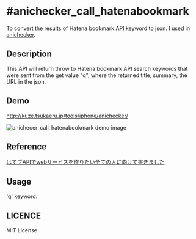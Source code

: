 #anichecker_call_hatenabookmark
====

To convert the results of Hatena bookmark API keyword to json.
I used in [anichecker](http://kuze.tsukaeru.jp/tools/anichecker/ "anichecker").

## Description

This API will return throw to Hatena bookmark API search keywords that were sent from the get value "q", where the returned title, summary, the URL in the json.

## Demo

<http://kuze.tsukaeru.jp/tools/iphone/anichecker/>

![anichecer_call_hatenabookmark demo image](http://kuze.tsukaeru.jp/tsunezune/imgbox/201604/20160402anichecker__review_preparation/20160402anichecker_review_preparation_sample.png)

## Reference

[はてブAPIでwebサービスを作りたい全ての人に向けて書きました](https://syncer.jp/hatebu-api-matome "はてブAPIでwebサービスを作りたい全ての人に向けて書きました")

## Usage

'q' keyword.

## LICENCE

MIT License.

